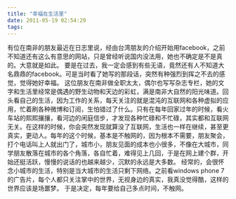 ```yaml
---
title: "幸福在生活里"
date: 2011-05-19 02:54:29
tags:
---
```


有位在南非的朋友最近在日志里说，经由台湾朋友的介绍开始用facebook，之前不知道还有这么有意思的网站，只是曾经听说国内没法用，她也不确定是不是真的。大意就是如此。 要是在过去，我一定会感到有些无语，竟然还有人不知道大名鼎鼎的facebook。可是当时看了她写的那段话，突然有种强烈到挥之不去的感觉，觉得她好幸福。 这位朋友在南非做全职太太，偶尔也写写杂志专栏，她的文字和生活里经常是偶遇的野生动物和天边的彩虹，满是南非大自然的阳光味道。回头看自己的生活，因为工作的关系，每天关注的就是混沌的互联网和各种虚拟的应用，忙着刷各种微博和订阅，生怕错过了什么。只有在每年回家过年的时候，看火车站的熙熙攘攘，看河边的闲庭信步，才发现各种忙碌和不忙碌，其实都和互联网无关。在这样的时候，你会突然发现就算没了互联网，生活也一样在继续，甚至更真实，更动人。每年的这个时候，基本是不触网的，因为根本不需要，朋友聚会，打个电话叫上人就出门了，城市小，朋友见面的成本也小很多，不像在大城市，同学朋友散落在城市的各个角落，各自忙着，难得见上几回，于是在网上建个群，开始还挺活跃，慢慢的说话的也越来越少，沉默的永远是大多数。 经常的，会很怀念小城市的生活，特别是当大城市的生活只剩下网络。之前看windows phone 7的广告片，每个人都只关注掌中的世界，无视身边的真实，我真没觉得酷，这样的世界应该是场噩梦。 于是决定，每年要给自己多点时间，不触网。